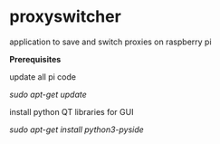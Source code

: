 proxyswitcher
=============

application to save and switch proxies on raspberry pi

**Prerequisites**

update all pi code

*sudo apt-get update*

install python QT libraries for GUI

*sudo apt-get install python3-pyside*
